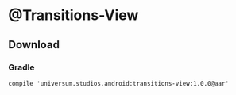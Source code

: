 @Transitions-View
===============

## Download ##

### Gradle ###

    compile 'universum.studios.android:transitions-view:1.0.0@aar'
